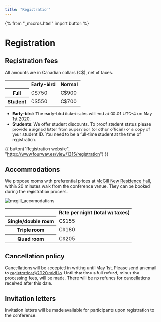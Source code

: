 ```yaml
---
title: "Registration"
---
```


{% from "_macros.html" import button %}

# Registration

## Registration fees

All amounts are in Canadian dollars (C$), net of taxes.

<table class="grid offset centered">
    <tr>
        <td></td>
        <th scope="col">Early-bird</th>
        <th scope="col">Normal</th>
    </tr>
    <tr>
        <th scope="row">Full</th>
        <td>C$750</td>
        <td>C$900</td>
    </tr>
    <tr>
        <th scope="row">Student</th>
        <td>C$550</td>
        <td>C$700</td>
    </tr>
</table>

* **Early-bird:** The early-bird ticket sales will end at 00:01 UTC-4 on May 1st 2020.
* **Students:** We offer student discounts. To proof student status please provide a signed letter from supervisor (or other official) or a copy of your student ID. You need to be a full-time student at the time of registration.


<!-- ## Register -->

<!-- <iframe id="registration"
    title="Fourwav.es registration website"
    width="720"
    height="1000"
    src="https://www.fourwav.es/view/1315/registration/">
</iframe> -->

{{ button("Registration website", "https://www.fourwav.es/view/1315/registration") }}

## Accommodations

We propose rooms with preferential prices at [McGill New Residence Hall](https://www.mcgill.ca/accommodations/summer/nrh), within 20 minutes walk from the conference venue. They can be booked during the registration process.

![mcgill_accomodations](https://www.mcgill.ca/accommodations/files/accommodations/styles/slide-focal__920x300_/public/nrh_accommodations2.jpg?itok=dVhjiwNb)

<table class="grid offset centered">
    <tr>
        <td></td>
        <th scope="col">Rate per night (total w/ taxes)</th>
        <!-- <th scope="col">Normal</th> -->
    </tr>
    <tr>
        <th scope="row">Single/double room</th>
        <td>C$155</td>
    </tr>
    <tr>
        <th scope="row">Triple room</th>
        <td>C$180</td>
    </tr>
    <tr>
        <th scope="row">Quad room</th>
        <td>C$205</td>
    </tr>
</table>

## Cancellation policy

Cancellations will be accepted in writing until May 1st. Please send an email to [registration@2020.midl.io](mailto:registration@2020.midl.io). Until that time a full refund, minus the processing fees, will be made. There will be no refunds for cancellations received after this date.

## Invitation letters

Invitation letters will be made available for participants upon registration to the conference.

<!-- For authors of extended abstracts planning to register conditionally upon acceptance of their extended abstract submission, to help with visa processing times, an invitation letter can be made available in advance through an early submission of a valid extended abstract. Validity of the submission will be judged by the conference organisers. Early extended abstract submissions may be updated until the standard submission deadline and will follow the same review / decision process and timeline as any other extended abstract. Early submissions must be performed through the normal abstract submission procedure using OpenReview, additionally, an email linking to the submission and asking for an invitation letter should be made to [visa@2020.midl.io](mailto:visa@2020.midl.io). -->